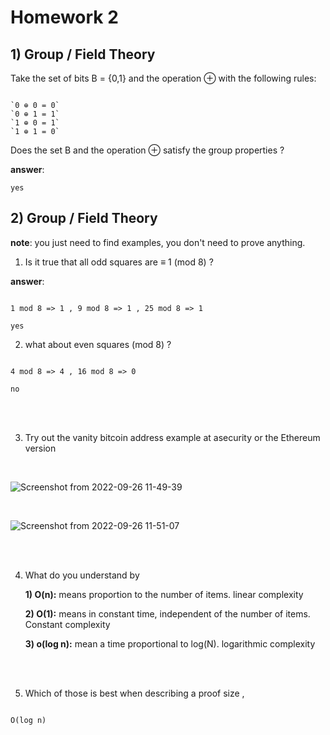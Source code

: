 # Homework 2

## 1) Group / Field Theory

Take the set of bits B = {0,1} and the operation ⊕ with the following rules:

```

`0 ⊕ 0 = 0`
`0 ⊕ 1 = 1`
`1 ⊕ 0 = 1`
`1 ⊕ 1 = 0`

```

Does the set B and the operation ⊕ satisfy the group properties ? 

**answer**:

```
yes

```

## 2) Group / Field Theory

**note**: 
you just need to find examples, you don't need to prove anything.

1. Is it true that all odd squares are ≡ 1 (mod 8) ?


**answer**:
```

1 mod 8 => 1 , 9 mod 8 => 1 , 25 mod 8 => 1

yes

```

2. what about even squares (mod 8) ?

```

4 mod 8 => 4 , 16 mod 8 => 0

no 

```

<br/> <br/>

3. Try out the vanity bitcoin address example at asecurity or the Ethereum version <br/>

<br/>

![Screenshot from 2022-09-26 11-49-39](https://user-images.githubusercontent.com/38910854/192211539-8ce84d63-bbd9-47de-ba0c-c4fcec533da2.png)

<br/>

![Screenshot from 2022-09-26 11-51-07](https://user-images.githubusercontent.com/38910854/192211560-da502b11-85fa-4906-9e9e-6e68feb94268.png)

<br/><br/>

4. What do you understand by <br/>

    **1) O(n):** means proportion to the number of items. linear complexity <br/>

   **2) O(1):** means in constant time, independent of the number of items. Constant complexity <br/>

    **3) o(log n):** mean a time proportional to log(N). logarithmic complexity <br/>

<br/><br/>

5. Which of those is best when describing a proof size , <br/>

```

O(log n)

```
